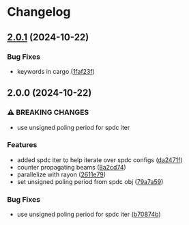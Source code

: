 # Changelog

## [2.0.1](https://github.com/spdcalc/spdcalc/compare/v2.0.0...v2.0.1) (2024-10-22)


### Bug Fixes

* keywords in cargo ([1faf23f](https://github.com/spdcalc/spdcalc/commit/1faf23f1f2adc8d178be71f2102713eb194a9410))

## 2.0.0 (2024-10-22)


### ⚠ BREAKING CHANGES

* use unsigned poling period for spdc iter

### Features

* added spdc iter to help iterate over spdc configs ([da2471f](https://github.com/spdcalc/spdcalc/commit/da2471fa950f759b565231b0c119db946d0d758b))
* counter propagating beams ([8a2cd74](https://github.com/spdcalc/spdcalc/commit/8a2cd742aa437f6471ba1e561575eaefb4dd3cae))
* parallelize with rayon ([2611e79](https://github.com/spdcalc/spdcalc/commit/2611e799f6b9c95238c23b5bdd8038055f82c592))
* set unsigned poling period from spdc obj ([79a7a59](https://github.com/spdcalc/spdcalc/commit/79a7a59383cd34305fa6207c15fd91997129477d))


### Bug Fixes

* use unsigned poling period for spdc iter ([b70874b](https://github.com/spdcalc/spdcalc/commit/b70874b127ed64e24691d11f6567472f451e8b58))
